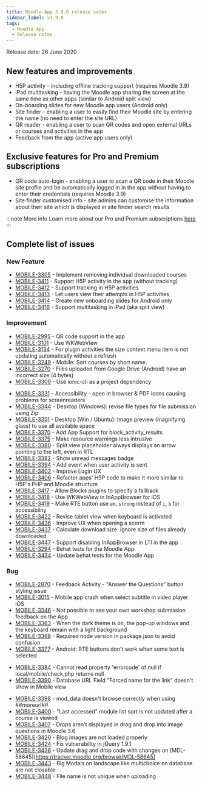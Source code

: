 ```yaml
---
title: Moodle App 3.9.0 release notes
sidebar_label: v3.9.0
tags:
  - Moodle App
  - Release notes
---
```


Release date: 26 June 2020

## New features and improvements

- H5P activity - including offline tracking support (requires Moodle 3.9)
- iPad multitasking - having the Moodle app sharing the screen at the same time as other apps (similar to Android split view)
- On-boarding slides for new Moodle app users (Android only)
- Site finder - enabling a user to easily find their Moodle site by entering the name (no need to enter the site URL)
- QR reader - enabling a user to scan QR codes and open external URLs or courses and activities in the app
- Feedback from the app (active app users only)

## Exclusive features for Pro and Premium subscriptions

- QR code auto-login - enabling a user to scan a QR code in their Moodle site profile and be automatically logged in in the app without having to enter their credentials (requires Moodle 3.9)
- Site finder customised info - site admins can customise the information about their site which is displayed in site finder search results

:::note More info
Learn more about our Pro and Premium subscriptions [here](https://moodle.com/app/)
:::

## Complete list of issues

### New Feature

- [MOBILE-3305](https://tracker.moodle.org/browse/MOBILE-3305) - Implement removing individual downloaded courses
- [MOBILE-3411](https://tracker.moodle.org/browse/MOBILE-3411) - Support H5P activity in the app (without tracking)
- [MOBILE-3412](https://tracker.moodle.org/browse/MOBILE-3412) - Support tracking in H5P activities
- [MOBILE-3413](https://tracker.moodle.org/browse/MOBILE-3413) - Let users view their attempts in H5P activities
- [MOBILE-3414](https://tracker.moodle.org/browse/MOBILE-3414) - Create new onboarding slides for Android only
- [MOBILE-3416](https://tracker.moodle.org/browse/MOBILE-3416) - Support multitasking in iPad (aka split view)

### Improvement

- [MOBILE-2995](https://tracker.moodle.org/browse/MOBILE-2995) - QR code support in the app
- [MOBILE-3101](https://tracker.moodle.org/browse/MOBILE-3101) - Use WKWebView
- [MOBILE-3134](https://tracker.moodle.org/browse/MOBILE-3134) - For plugin activities the size context menu item is not updating automatically without a refresh
- [MOBILE-3249](https://tracker.moodle.org/browse/MOBILE-3249) - Mobile: Sort courses by short name.
- [MOBILE-3270](https://tracker.moodle.org/browse/MOBILE-3270) - Files uploaded from Google Drive (Android) have an incorrect size (4 bytes)
- [MOBILE-3309](https://tracker.moodle.org/browse/MOBILE-3309) - Use ionic-cli as a project dependency
<!-- cspell:disable-next-line -->
- [MOBILE-3331](https://tracker.moodle.org/browse/MOBILE-3331) - Accessibility - open in browser & PDF icons causing problems for screenreaders
- [MOBILE-3344](https://tracker.moodle.org/browse/MOBILE-3344) - Desktop (Windows): revise file types for file submission using Zip
- [MOBILE-3351](https://tracker.moodle.org/browse/MOBILE-3351) - Desktop (Win / Ubuntu): Image preview (magnifying glass) to use all available space
- [MOBILE-3370](https://tracker.moodle.org/browse/MOBILE-3370) - Add App Support for block_activity_results
- [MOBILE-3375](https://tracker.moodle.org/browse/MOBILE-3375) - Make resource warnings less intrusive
- [MOBILE-3380](https://tracker.moodle.org/browse/MOBILE-3380) - Split view placeholder always displays an arrow pointing to the left, even in RTL
- [MOBILE-3382](https://tracker.moodle.org/browse/MOBILE-3382) - Show unread messages badge
- [MOBILE-3394](https://tracker.moodle.org/browse/MOBILE-3394) - Add event when user activity is sent
- [MOBILE-3402](https://tracker.moodle.org/browse/MOBILE-3402) - Improve Login UX
- [MOBILE-3406](https://tracker.moodle.org/browse/MOBILE-3406) - Refactor apps' H5P code to make it more similar to H5P's PHP and Moodle structure
- [MOBILE-3417](https://tracker.moodle.org/browse/MOBILE-3417) - Allow Blocks plugins to specify a fallback
- [MOBILE-3418](https://tracker.moodle.org/browse/MOBILE-3418) - Use WKWebView in InAppBrowser for iOS
- [MOBILE-3419](https://tracker.moodle.org/browse/MOBILE-3419) - Make RTE button use `em`, `strong` instead of `i`, `b` for accessibility
- [MOBILE-3422](https://tracker.moodle.org/browse/MOBILE-3422) - Revise tablet view when keyboard is activated
- [MOBILE-3436](https://tracker.moodle.org/browse/MOBILE-3436) - Improve UX when opening a scorm
- [MOBILE-3437](https://tracker.moodle.org/browse/MOBILE-3437) - Calculate download size: ignore size of files already downloaded
- [MOBILE-3447](https://tracker.moodle.org/browse/MOBILE-3447) - Support disabling InAppBrowser in LTI in the app
- [MOBILE-3294](https://tracker.moodle.org/browse/MOBILE-3294) - Behat tests for the Moodle App
- [MOBILE-3434](https://tracker.moodle.org/browse/MOBILE-3434) - Update behat tests for the Moodle App

### Bug

- [MOBILE-2870](https://tracker.moodle.org/browse/MOBILE-2870) - Feedback Activity - "Answer the Questions" button styling issue
- [MOBILE-3015](https://tracker.moodle.org/browse/MOBILE-3015) - Mobile app crash when select subtitle in video player iOS
- [MOBILE-3346](https://tracker.moodle.org/browse/MOBILE-3346) - Not possible to see your own workshop submission feedback on the App
- [MOBILE-3363](https://tracker.moodle.org/browse/MOBILE-3363) - When the dark theme is on, the pop-up windows and the keyboard remain with a light background
- [MOBILE-3368](https://tracker.moodle.org/browse/MOBILE-3368) - Required node version in package.json to avoid confusion
- [MOBILE-3377](https://tracker.moodle.org/browse/MOBILE-3377) - Android: RTE buttons don't work when some text is selected
<!-- cspell:disable-next-line -->
- [MOBILE-3384](https://tracker.moodle.org/browse/MOBILE-3384) - Cannot read property 'errorcode' of null if local/mobile/check.php returns null
- [MOBILE-3390](https://tracker.moodle.org/browse/MOBILE-3390) - Database URL Field "Forced name for the link" doesn't show in Mobile view
<!-- cspell:disable-next-line -->
- [MOBILE-3398](https://tracker.moodle.org/browse/MOBILE-3398) - mod_data doesn't browse correctly when using ##moreurl##
- [MOBILE-3400](https://tracker.moodle.org/browse/MOBILE-3400) - "Last accessed" module list sort is not updated after a course is viewed
- [MOBILE-3407](https://tracker.moodle.org/browse/MOBILE-3407) - Drops aren't displayed in drag and drop into image questions in Moodle 3.6
- [MOBILE-3420](https://tracker.moodle.org/browse/MOBILE-3420) - Blog images are not loaded properly
- [MOBILE-3424](https://tracker.moodle.org/browse/MOBILE-3424) - Fix vulnerability in jQuery 1.9.1
- [MOBILE-3438](https://tracker.moodle.org/browse/MOBILE-3438) - Update drag and drop code with changes on [MDL-58645](https://tracker.moodle.org/browse/MDL-58645]
- [MOBILE-3443](https://tracker.moodle.org/browse/MOBILE-3443) - Big Modals on  landscape like multichoice on database are not closable
- [MOBILE-3448](https://tracker.moodle.org/browse/MOBILE-3448) - File name is not unique when uploading
